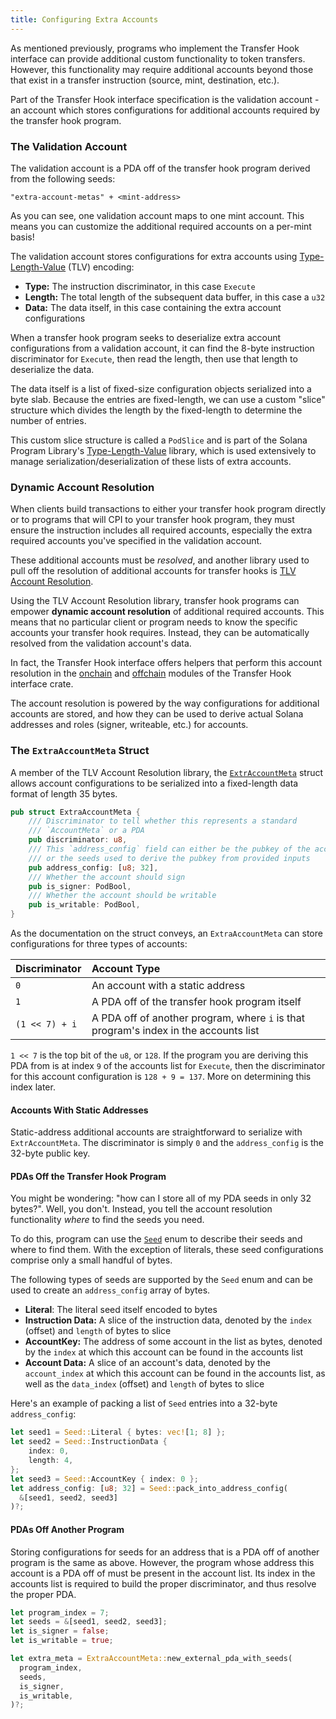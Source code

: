 ```yaml
---
title: Configuring Extra Accounts
---
```


As mentioned previously, programs who implement the Transfer Hook interface can
provide additional custom functionality to token transfers. However, this
functionality may require additional accounts beyond those that exist in a
transfer instruction (source, mint, destination, etc.).

Part of the Transfer Hook interface specification is the validation account - an
account which stores configurations for additional accounts required by the
transfer hook program.

### The Validation Account

The validation account is a PDA off of the transfer hook program derived from
the following seeds:

```
"extra-account-metas" + <mint-address>
```

As you can see, one validation account maps to one mint account. This means you
can customize the additional required accounts on a per-mint basis!

The validation account stores configurations for extra accounts using
[Type-Length-Value](https://en.wikipedia.org/wiki/Type%E2%80%93length%E2%80%93value)
(TLV) encoding:
- **Type:** The instruction discriminator, in this case `Execute`
- **Length:** The total length of the subsequent data buffer, in this case a
  `u32`
- **Data:** The data itself, in this case containing the extra account
  configurations

When a transfer hook program seeks to deserialize extra account configurations
from a validation account, it can find the 8-byte instruction discriminator for
`Execute`, then read the length, then use that length to deserialize the data.

The data itself is a list of fixed-size configuration objects serialized into a
byte slab. Because the entries are fixed-length, we can use a custom "slice"
structure which divides the length by the fixed-length to determine the number
of entries.

This custom slice structure is called a `PodSlice` and is part of the Solana
Program Library's
[Type-Length-Value](https://github.com/solana-labs/solana-program-library/tree/master/libraries/type-length-value)
library, which is used extensively to manage serialization/deserialization of
these lists of extra accounts.

### Dynamic Account Resolution

When clients build transactions to either your transfer hook program directly
or to programs that will CPI to your transfer hook program, they must ensure the
instruction includes all required accounts, especially the extra required accounts
you've specified in the validation account.

These additional accounts must be _resolved_, and another library used to pull off
the resolution of additional accounts for transfer hooks is
[TLV Account
Resolution](https://github.com/solana-labs/solana-program-library/tree/master/libraries/tlv-account-resolution).

Using the TLV Account Resolution library, transfer hook programs can empower
**dynamic account resolution** of additional required accounts. This means that
no particular client or program needs to know the specific accounts your
transfer hook requires. Instead, they can be automatically resolved from the
validation account's data.

In fact, the Transfer Hook interface offers helpers that perform this account
resolution in the
[onchain](https://github.com/solana-labs/solana-program-library/blob/master/token/transfer-hook/interface/src/onchain.rs)
and
[offchain](https://github.com/solana-labs/solana-program-library/blob/master/token/transfer-hook/interface/src/offchain.rs)
modules of the Transfer Hook interface crate.

The account resolution is powered by the way configurations for additional
accounts are stored, and how they can be used to derive actual Solana addresses
and roles (signer, writeable, etc.) for accounts.

### The `ExtraAccountMeta` Struct

A member of the TLV Account Resolution library, the
[`ExtrAccountMeta`](https://github.com/solana-labs/solana-program-library/blob/65a92e6e0a4346920582d9b3893cacafd85bb017/libraries/tlv-account-resolution/src/account.rs#L75)
struct allows account configurations to be serialized into a fixed-length data
format of length 35 bytes.

```rust
pub struct ExtraAccountMeta {
    /// Discriminator to tell whether this represents a standard
    /// `AccountMeta` or a PDA
    pub discriminator: u8,
    /// This `address_config` field can either be the pubkey of the account
    /// or the seeds used to derive the pubkey from provided inputs
    pub address_config: [u8; 32],
    /// Whether the account should sign
    pub is_signer: PodBool,
    /// Whether the account should be writable
    pub is_writable: PodBool,
}
```

As the documentation on the struct conveys, an `ExtraAccountMeta` can store
configurations for three types of accounts:

|Discriminator|Account Type|
|:------------|:-----------|
|`0` | An account with a static address |
| `1` | A PDA off of the transfer hook program itself |
| `(1 << 7) + i ` | A PDA off of another program, where `i` is that program's index in the accounts list |

`1 << 7` is the top bit of the `u8`, or `128`. If the program you are deriving
this PDA from is at index `9` of the accounts list for `Execute`, then the
discriminator for this account configuration is `128 + 9 = 137`. More on
determining this index later.

#### Accounts With Static Addresses

Static-address additional accounts are straightforward to serialize with
`ExtrAccountMeta`. The discriminator is simply `0` and the `address_config` is
the 32-byte public key.

#### PDAs Off the Transfer Hook Program

You might be wondering: "how can I store all of my PDA seeds in only 32 bytes?".
Well, you don't. Instead, you tell the account resolution functionality _where_
to find the seeds you need.

To do this, program can use the
[`Seed`](https://github.com/solana-labs/solana-program-library/blob/65a92e6e0a4346920582d9b3893cacafd85bb017/libraries/tlv-account-resolution/src/seeds.rs#L38)
enum to describe their seeds and where to find them. With the exception of
literals, these seed configurations comprise only a small handful of bytes.

The following types of seeds are supported by the `Seed` enum and can be used to
create an `address_config` array of bytes.
- **Literal**: The literal seed itself encoded to bytes
- **Instruction Data:** A slice of the instruction data, denoted by the `index`
  (offset) and `length` of bytes to slice
- **AccountKey:** The address of some account in the list as bytes, denoted by
  the `index` at which this account can be found in the accounts list
- **Account Data:** A slice of an account's data, denoted by the `account_index`
  at which this account can be found in the accounts list, as well as the
  `data_index` (offset) and `length` of bytes to slice

Here's an example of packing a list of `Seed` entries into a 32-byte
`address_config`:

```rust
let seed1 = Seed::Literal { bytes: vec![1; 8] };
let seed2 = Seed::InstructionData {
    index: 0,
    length: 4,
};
let seed3 = Seed::AccountKey { index: 0 };
let address_config: [u8; 32] = Seed::pack_into_address_config(
  &[seed1, seed2, seed3]
)?;
```

#### PDAs Off Another Program

Storing configurations for seeds for an address that is a PDA off of another
program is the same as above. However, the program whose address this account is
a PDA off of must be present in the account list. Its index in the accounts list
is required to build the proper discriminator, and thus resolve the proper PDA.

```rust
let program_index = 7;
let seeds = &[seed1, seed2, seed3];
let is_signer = false;
let is_writable = true;

let extra_meta = ExtraAccountMeta::new_external_pda_with_seeds(
  program_index,
  seeds,
  is_signer,
  is_writable,
)?;
```

